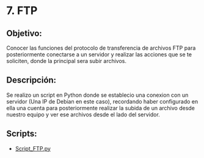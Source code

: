 # 7. FTP

## Objetivo:
Conocer las funciones del protocolo de transferencia de archivos FTP para posteriormente conectarse a un servidor y realizar las acciones que se te soliciten, donde la principal sera subir archivos.

## Descripción:
Se realizo un script en Python donde se establecio una conexion con un servidor (Una IP de Debian en este caso), recordando haber configurado en ella una cuenta para posteriormente realizar la subida de un archivo desde nuestro equipo y ver ese archivos desde el lado del servidor.

## Scripts:
* [Script_FTP.py](https://github.com/Lavso-Itro/PIA-LAB-PC/blob/main/FTP/Script_FTP.py)
